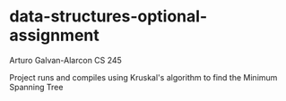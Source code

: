# data-structures-optional-assignment
Arturo Galvan-Alarcon
CS 245

Project runs and compiles using Kruskal's algorithm to find the Minimum Spanning Tree